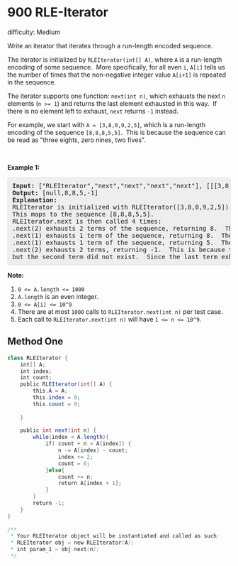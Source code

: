 # 900 RLE-Iterator

difficulty: Medium

<style>
        section pre{
          background-color: #eee;
          border: 1px solid #ddd;
          padding:10px;
          border-radius: 5px;
        }
      </style>
<section>
<div><p>Write an iterator that iterates through a run-length encoded sequence.</p>
<p>The iterator is initialized by <code>RLEIterator(int[] A)</code>, where <code>A</code> is a run-length encoding of some&nbsp;sequence.&nbsp; More specifically,&nbsp;for all even <code>i</code>,&nbsp;<code>A[i]</code> tells us the number of times that the non-negative integer value <code>A[i+1]</code> is repeated in the sequence.</p>
<p>The iterator supports one function:&nbsp;<code>next(int n)</code>, which exhausts the next <code>n</code> elements&nbsp;(<code>n &gt;= 1</code>) and returns the last element exhausted in this way.&nbsp; If there is no element left to exhaust, <code>next</code>&nbsp;returns <code>-1</code> instead.</p>
<p>For example, we start with <code>A = [3,8,0,9,2,5]</code>, which is a run-length encoding of the sequence <code>[8,8,8,5,5]</code>.&nbsp; This is because the sequence can be read as&nbsp;"three eights, zero nines, two fives".</p>
<p>&nbsp;</p>
<p><strong>Example 1:</strong></p>
<pre><strong>Input: </strong><span id="example-input-1-1">["RLEIterator","next","next","next","next"]</span>, <span id="example-input-1-2">[[[3,8,0,9,2,5]],[2],[1],[1],[2]]</span>
<strong>Output: </strong><span id="example-output-1">[null,8,8,5,-1]</span>
<strong>Explanation: </strong>
RLEIterator is initialized with RLEIterator([3,8,0,9,2,5]).
This maps to the sequence [8,8,8,5,5].
RLEIterator.next is then called 4 times:
.next(2) exhausts 2 terms of the sequence, returning 8.  The remaining sequence is now [8, 5, 5].
.next(1) exhausts 1 term of the sequence, returning 8.  The remaining sequence is now [5, 5].
.next(1) exhausts 1 term of the sequence, returning 5.  The remaining sequence is now [5].
.next(2) exhausts 2 terms, returning -1.  This is because the first term exhausted was 5,
but the second term did not exist.  Since the last term exhausted does not exist, we return -1.
</pre>
<p><strong>Note:</strong></p>
<ol>
	<li><code>0 &lt;= A.length &lt;= 1000</code></li>
	<li><code>A.length</code>&nbsp;is an even integer.</li>
	<li><code>0 &lt;= A[i] &lt;= 10^9</code></li>
	<li>There are at most <code>1000</code> calls to <code>RLEIterator.next(int n)</code> per test case.</li>
	<li>Each call to&nbsp;<code>RLEIterator.next(int n)</code>&nbsp;will have <code>1 &lt;= n &lt;= 10^9</code>.</li>
</ol>
</div></section>
 
 ## Method One 
 
``` Java
class RLEIterator {
    int[] A;
    int index;
    int count;
    public RLEIterator(int[] A) {
        this.A = A;
        this.index = 0;
        this.count = 0;
        
    }
    
    public int next(int n) {
        while(index < A.length){
            if( count + n > A[index]) {
                n -= A[index] - count;
                index += 2;
                count = 0;
            }else{
                count += n;
                return A[index + 1];
            }
        }
        return -1;
    }
}
​
/**
 * Your RLEIterator object will be instantiated and called as such:
 * RLEIterator obj = new RLEIterator(A);
 * int param_1 = obj.next(n);
 */
​
```
